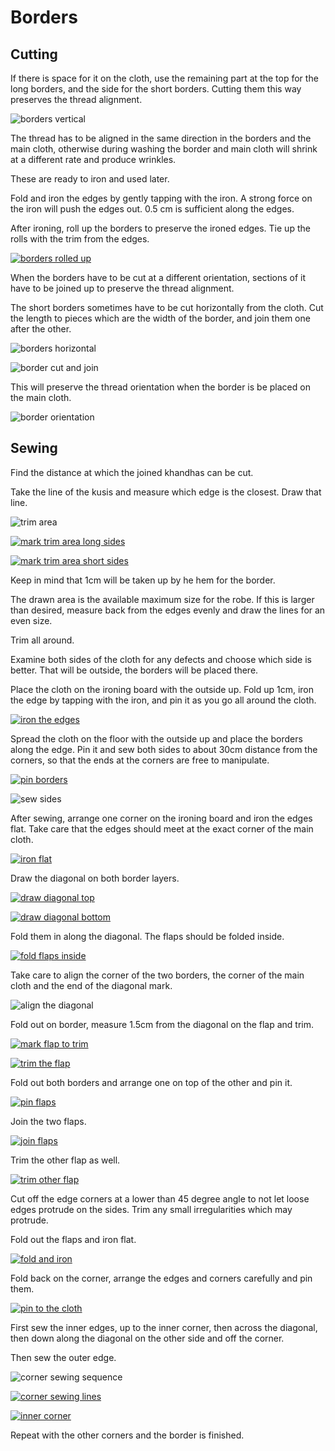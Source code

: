 # Borders

## Cutting

If there is space for it on the cloth, use the remaining part at the top for the
long borders, and the side for the short borders. Cutting them this way
preserves the thread alignment.

![borders vertical](../../html/img/sanghati/figures/border-orientation-vertical.jpg)

The thread has to be aligned in the same direction in the borders and the main
cloth, otherwise during washing the border and main cloth will shrink at a
different rate and produce wrinkles.

These are ready to iron and used later.

Fold and iron the edges by gently tapping with the iron. A strong force on the
iron will push the edges out. 0.5 cm is sufficient along the edges.

After ironing, roll up the borders to preserve the ironed edges. Tie up the
rolls with the trim from the edges.

[![borders rolled up](../../html/img/sanghati/photos/borders-rolled-up-w500.jpg)](../../html/img/sanghati/photos/borders-rolled-up-orig.jpg)

When the borders have to be cut at a different orientation, sections of it
have to be joined up to preserve the thread alignment.

The short borders sometimes have to be cut horizontally from the cloth. Cut the
length to pieces which are the width of the border, and join them one after the
other.

![borders horizontal](../../html/img/sanghati/figures/border-orientation-horizontal.jpg)

![border cut and join](../../html/img/sanghati/figures/border-cut-and-join.jpg)

This will preserve the thread orientation when the border is be placed on the
main cloth.

![border orientation](../../html/img/sanghati/figures/border-orientation-on-cloth.jpg)


## Sewing

Find the distance at which the joined khandhas can be cut.

Take the line of the kusis and measure which edge is the closest. Draw that
line.

![trim area](../../html/img/borders/figures/trim-area.jpg)

[![mark trim area long sides](../../html/img/borders/photos/mark-trim-area-w500.jpg)](../../html/img/borders/photos/mark-trim-area-orig.jpg)

[![mark trim area short sides](../../html/img/borders/photos/mark-trim-area-side-w500.jpg)](../../html/img/borders/photos/mark-trim-area-side-orig.jpg)

Keep in mind that 1cm will be taken up by he hem for the border.

The drawn area is the available maximum size for the robe. If this is larger
than desired, measure back from the edges evenly and draw the lines for an even
size.

Trim all around.

Examine both sides of the cloth for any defects and choose which side is better.
That will be outside, the borders will be placed there.

Place the cloth on the ironing board with the outside up. Fold up 1cm, iron the
edge by tapping with the iron, and pin it as you go all around the cloth.

[![iron the edges](../../html/img/borders/photos/iron-edges-and-pin-w500.jpg)](../../html/img/borders/photos/iron-edges-and-pin-orig.jpg)

Spread the cloth on the floor with the outside up and place the borders along
the edge. Pin it and sew both sides to about 30cm distance from the corners, so
that the ends at the corners are free to manipulate.

[![pin borders](../../html/img/borders/photos/pin-borders-w500.jpg)](../../html/img/borders/photos/pin-borders-orig.jpg)

![sew sides](../../html/img/borders/figures/sew-sides.jpg)

After sewing, arrange one corner on the ironing board and iron the edges flat.
Take care that the edges should meet at the exact corner of the main cloth.

[![iron flat](../../html/img/borders/photos/corner-01-arrange-and-iron-flat-w500.jpg)](../../html/img/borders/photos/corner-01-arrange-and-iron-flat-orig.jpg)

Draw the diagonal on both border layers.

[![draw diagonal top](../../html/img/borders/photos/corner-02-mark-diagonal-top-w500.jpg)](../../html/img/borders/photos/corner-02-mark-diagonal-top-orig.jpg)

[![draw diagonal bottom](../../html/img/borders/photos/corner-03-mark-diagonal-bottom-w500.jpg)](../../html/img/borders/photos/corner-03-mark-diagonal-bottom-orig.jpg)

Fold them in along the diagonal. The flaps should be folded inside.

[![fold flaps inside](../../html/img/borders/photos/corner-04-fold-flaps-inside-w500.jpg)](../../html/img/borders/photos/corner-04-fold-flaps-inside-orig.jpg)

Take care to align the corner of the two borders, the corner of the main cloth
and the end of the diagonal mark.

![align the diagonal](../../html/img/borders/figures/align-the-diagonal.jpg)

Fold out on border, measure 1.5cm from the diagonal on the flap and trim.

[![mark flap to trim](../../html/img/borders/photos/corner-05-mark-flap-to-trim-w500.jpg)](../../html/img/borders/photos/corner-05-mark-flap-to-trim-orig.jpg)

[![trim the flap](../../html/img/borders/photos/corner-06-trim-flap-w500.jpg)](../../html/img/borders/photos/corner-06-trim-flap-orig.jpg)

Fold out both borders and arrange one on top of the other and pin it.

[![pin flaps](../../html/img/borders/photos/corner-07-pin-flaps-w500.jpg)](../../html/img/borders/photos/corner-07-pin-flaps-orig.jpg)

Join the two flaps.

[![join flaps](../../html/img/borders/photos/corner-08-joined-w500.jpg)](../../html/img/borders/photos/corner-08-joined-orig.jpg)

Trim the other flap as well.

[![trim other flap](../../html/img/borders/photos/corner-09-trim-w500.jpg)](../../html/img/borders/photos/corner-09-trim-orig.jpg)

Cut off the edge corners at a lower than 45 degree angle to not let loose edges
protrude on the sides. Trim any small irregularities which may protrude.

Fold out the flaps and iron flat.

[![fold and iron](../../html/img/borders/photos/corner-10-flatten-w500.jpg)](../../html/img/borders/photos/corner-10-flatten-orig.jpg)

Fold back on the corner, arrange the edges and corners carefully and pin them.

[![pin to the cloth](../../html/img/borders/photos/corner-11-pin-to-cloth-w500.jpg)](../../html/img/borders/photos/corner-11-pin-to-cloth-orig.jpg)

First sew the inner edges, up to the inner corner, then across the diagonal, then
down along the diagonal on the other side and off the corner.

Then sew the outer edge.

![corner sewing sequence](../../html/img/borders/figures/corner-sewing-sequence.jpg)

[![corner sewing lines](../../html/img/borders/photos/corner-12-sewing-lines-w500.jpg)](../../html/img/borders/photos/corner-12-sewing-lines-orig.jpg)

[![inner corner](../../html/img/borders/photos/corner-13-sewing-inner-corner-w500.jpg)](../../html/img/borders/photos/corner-13-sewing-inner-corner-orig.jpg)

Repeat with the other corners and the border is finished.

